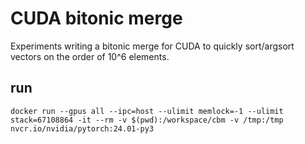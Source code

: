 # CUDA bitonic merge

Experiments writing a bitonic merge for CUDA to quickly sort/argsort vectors on the order of 10^6 elements.

## run

```
docker run --gpus all --ipc=host --ulimit memlock=-1 --ulimit stack=67108864 -it --rm -v $(pwd):/workspace/cbm -v /tmp:/tmp nvcr.io/nvidia/pytorch:24.01-py3
```
